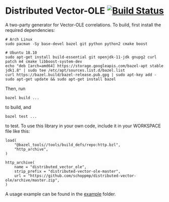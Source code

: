 # Distributed Vector-OLE [![Build Status](https://travis-ci.org/schoppmp/distributed-vector-ole.svg?branch=master)](https://travis-ci.org/schoppmp/distributed-vector-ole)

A two-party generator for Vector-OLE correlations.
To build, first install the required dependencies:
```
# Arch Linux
sudo pacman -Sy base-devel bazel git python python2 cmake boost

# Ubuntu 18.10
sudo apt-get install build-essential git openjdk-11-jdk gnupg2 curl patch m4 cmake libboost-system-dev
echo "deb [arch=amd64] https://storage.googleapis.com/bazel-apt stable jdk1.8" | sudo tee /etc/apt/sources.list.d/bazel.list
curl https://bazel.build/bazel-release.pub.gpg | sudo apt-key add -
sudo apt-get update && sudo apt-get install bazel
```
Then, run
```
bazel build ...
```
to build, and 
```
bazel test ...
```
to test.
To use this library in your own code, include it in your WORKSPACE file like this:
```
load(
    "@bazel_tools//tools/build_defs/repo:http.bzl",
    "http_archive",
)

http_archive(
    name = "distributed_vector_ole",
    strip_prefix = "distributed-vector-ole-master",
    url = "https://github.com/schoppmp/distributed-vector-ole/archive/master.zip",
)
```
A usage example can be found in the [example](example) folder.